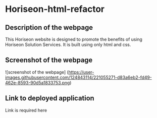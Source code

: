# Horiseon-html-refactor

## Description of the webpage

This Horiseon website is designed to promote the benefits of using Horiseon Solution Services. It is built using only html and css.

## Screenshot of the webpage

![screenshot of the webpage] (https://user-images.githubusercontent.com/124843114/221055271-d83a6eb2-fd49-462e-8593-90d5a1833753.png)

## Link to deployed application

Link is required here
